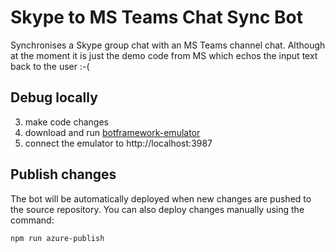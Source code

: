# Skype to MS Teams Chat Sync Bot

Synchronises a Skype group chat with an MS Teams channel chat. Although at the moment it is just the demo code from MS which echos the input text back to the user :-(

## Debug locally
3. make code changes
4. download and run [botframework-emulator](https://emulator.botframework.com/)
5. connect the emulator to http://localhost:3987

## Publish changes

The bot will be automatically deployed when new changes are pushed to the source repository. You can also deploy changes manually using the command:

```
npm run azure-publish
```



